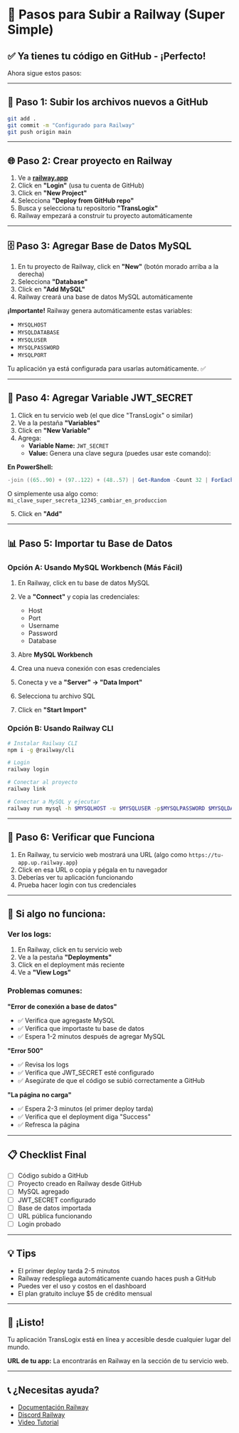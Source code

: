 # 🚀 Pasos para Subir a Railway (Super Simple)

## ✅ Ya tienes tu código en GitHub - ¡Perfecto!

Ahora sigue estos pasos:

---

## 📝 Paso 1: Subir los archivos nuevos a GitHub

```bash
git add .
git commit -m "Configurado para Railway"
git push origin main
```

---

## 🌐 Paso 2: Crear proyecto en Railway

1. Ve a **[railway.app](https://railway.app)**
2. Click en **"Login"** (usa tu cuenta de GitHub)
3. Click en **"New Project"**
4. Selecciona **"Deploy from GitHub repo"**
5. Busca y selecciona tu repositorio **"TransLogix"**
6. Railway empezará a construir tu proyecto automáticamente

---

## 🗄️ Paso 3: Agregar Base de Datos MySQL

1. En tu proyecto de Railway, click en **"New"** (botón morado arriba a la derecha)
2. Selecciona **"Database"**
3. Click en **"Add MySQL"**
4. Railway creará una base de datos MySQL automáticamente

**¡Importante!** Railway genera automáticamente estas variables:
- `MYSQLHOST`
- `MYSQLDATABASE`
- `MYSQLUSER`
- `MYSQLPASSWORD`
- `MYSQLPORT`

Tu aplicación ya está configurada para usarlas automáticamente. ✅

---

## 🔐 Paso 4: Agregar Variable JWT_SECRET

1. Click en tu servicio web (el que dice "TransLogix" o similar)
2. Ve a la pestaña **"Variables"**
3. Click en **"New Variable"**
4. Agrega:
   - **Variable Name:** `JWT_SECRET`
   - **Value:** Genera una clave segura (puedes usar este comando):

**En PowerShell:**
```powershell
-join ((65..90) + (97..122) + (48..57) | Get-Random -Count 32 | ForEach-Object {[char]$_})
```

O simplemente usa algo como: `mi_clave_super_secreta_12345_cambiar_en_produccion`

5. Click en **"Add"**

---

## 📊 Paso 5: Importar tu Base de Datos

### Opción A: Usando MySQL Workbench (Más Fácil)

1. En Railway, click en tu base de datos MySQL
2. Ve a **"Connect"** y copia las credenciales:
   - Host
   - Port
   - Username
   - Password
   - Database

3. Abre **MySQL Workbench**
4. Crea una nueva conexión con esas credenciales
5. Conecta y ve a **"Server" → "Data Import"**
6. Selecciona tu archivo SQL
7. Click en **"Start Import"**

### Opción B: Usando Railway CLI

```bash
# Instalar Railway CLI
npm i -g @railway/cli

# Login
railway login

# Conectar al proyecto
railway link

# Conectar a MySQL y ejecutar
railway run mysql -h $MYSQLHOST -u $MYSQLUSER -p$MYSQLPASSWORD $MYSQLDATABASE < tu_archivo.sql
```

---

## 🎉 Paso 6: Verificar que Funciona

1. En Railway, tu servicio web mostrará una URL (algo como `https://tu-app.up.railway.app`)
2. Click en esa URL o copia y pégala en tu navegador
3. Deberías ver tu aplicación funcionando
4. Prueba hacer login con tus credenciales

---

## 🐛 Si algo no funciona:

### Ver los logs:
1. En Railway, click en tu servicio web
2. Ve a la pestaña **"Deployments"**
3. Click en el deployment más reciente
4. Ve a **"View Logs"**

### Problemas comunes:

**"Error de conexión a base de datos"**
- ✅ Verifica que agregaste MySQL
- ✅ Verifica que importaste tu base de datos
- ✅ Espera 1-2 minutos después de agregar MySQL

**"Error 500"**
- ✅ Revisa los logs
- ✅ Verifica que JWT_SECRET esté configurado
- ✅ Asegúrate de que el código se subió correctamente a GitHub

**"La página no carga"**
- ✅ Espera 2-3 minutos (el primer deploy tarda)
- ✅ Verifica que el deployment diga "Success"
- ✅ Refresca la página

---

## 📋 Checklist Final

- [ ] Código subido a GitHub
- [ ] Proyecto creado en Railway desde GitHub
- [ ] MySQL agregado
- [ ] JWT_SECRET configurado
- [ ] Base de datos importada
- [ ] URL pública funcionando
- [ ] Login probado

---

## 💡 Tips

- El primer deploy tarda 2-5 minutos
- Railway redespliega automáticamente cuando haces push a GitHub
- Puedes ver el uso y costos en el dashboard
- El plan gratuito incluye $5 de crédito mensual

---

## 🎊 ¡Listo!

Tu aplicación TransLogix está en línea y accesible desde cualquier lugar del mundo.

**URL de tu app:** La encontrarás en Railway en la sección de tu servicio web.

---

## 📞 ¿Necesitas ayuda?

- [Documentación Railway](https://docs.railway.app)
- [Discord Railway](https://discord.gg/railway)
- [Video Tutorial](https://www.youtube.com/results?search_query=railway+deploy+php)
